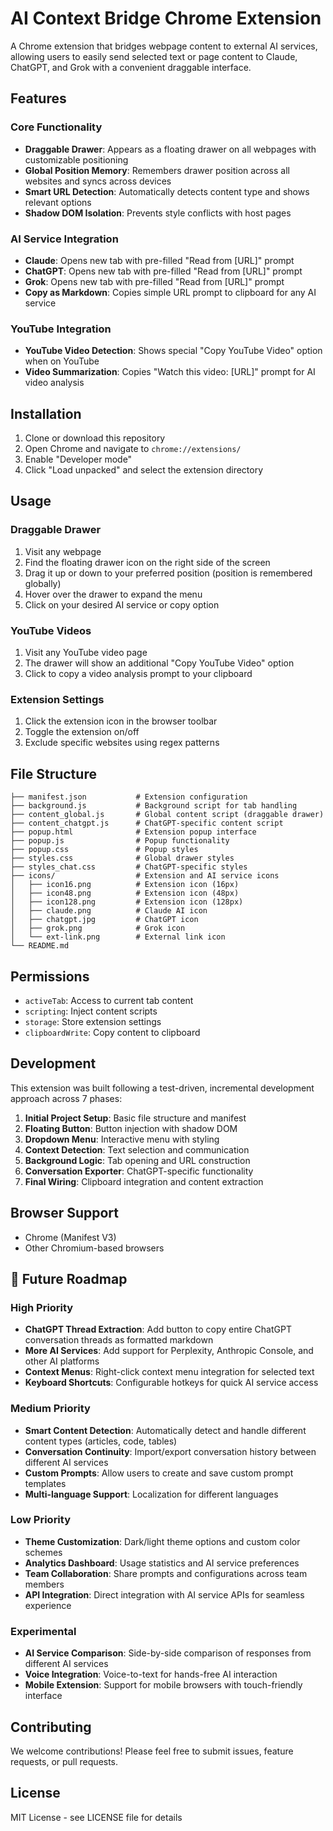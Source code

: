 # AI Context Bridge Chrome Extension

A Chrome extension that bridges webpage content to external AI services, allowing users to easily send selected text or page content to Claude, ChatGPT, and Grok with a convenient draggable interface.

## Features

### Core Functionality
- **Draggable Drawer**: Appears as a floating drawer on all webpages with customizable positioning
- **Global Position Memory**: Remembers drawer position across all websites and syncs across devices
- **Smart URL Detection**: Automatically detects content type and shows relevant options
- **Shadow DOM Isolation**: Prevents style conflicts with host pages

### AI Service Integration
- **Claude**: Opens new tab with pre-filled "Read from [URL]" prompt
- **ChatGPT**: Opens new tab with pre-filled "Read from [URL]" prompt
- **Grok**: Opens new tab with pre-filled "Read from [URL]" prompt
- **Copy as Markdown**: Copies simple URL prompt to clipboard for any AI service

### YouTube Integration
- **YouTube Video Detection**: Shows special "Copy YouTube Video" option when on YouTube
- **Video Summarization**: Copies "Watch this video: [URL]" prompt for AI video analysis

## Installation

1. Clone or download this repository
2. Open Chrome and navigate to `chrome://extensions/`
3. Enable "Developer mode"
4. Click "Load unpacked" and select the extension directory

## Usage

### Draggable Drawer
1. Visit any webpage
2. Find the floating drawer icon on the right side of the screen
3. Drag it up or down to your preferred position (position is remembered globally)
4. Hover over the drawer to expand the menu
5. Click on your desired AI service or copy option

### YouTube Videos
1. Visit any YouTube video page
2. The drawer will show an additional "Copy YouTube Video" option
3. Click to copy a video analysis prompt to your clipboard

### Extension Settings
1. Click the extension icon in the browser toolbar
2. Toggle the extension on/off
3. Exclude specific websites using regex patterns

## File Structure

```
├── manifest.json           # Extension configuration
├── background.js           # Background script for tab handling
├── content_global.js       # Global content script (draggable drawer)
├── content_chatgpt.js      # ChatGPT-specific content script
├── popup.html              # Extension popup interface
├── popup.js                # Popup functionality
├── popup.css               # Popup styles
├── styles.css              # Global drawer styles
├── styles_chat.css         # ChatGPT-specific styles
├── icons/                  # Extension and AI service icons
│   ├── icon16.png          # Extension icon (16px)
│   ├── icon48.png          # Extension icon (48px)
│   ├── icon128.png         # Extension icon (128px)
│   ├── claude.png          # Claude AI icon
│   ├── chatgpt.jpg         # ChatGPT icon
│   ├── grok.png            # Grok icon
│   └── ext-link.png        # External link icon
└── README.md
```

## Permissions

- `activeTab`: Access to current tab content
- `scripting`: Inject content scripts
- `storage`: Store extension settings
- `clipboardWrite`: Copy content to clipboard

## Development

This extension was built following a test-driven, incremental development approach across 7 phases:

1. **Initial Project Setup**: Basic file structure and manifest
2. **Floating Button**: Button injection with shadow DOM
3. **Dropdown Menu**: Interactive menu with styling
4. **Context Detection**: Text selection and communication
5. **Background Logic**: Tab opening and URL construction
6. **Conversation Exporter**: ChatGPT-specific functionality
7. **Final Wiring**: Clipboard integration and content extraction

## Browser Support

- Chrome (Manifest V3)
- Other Chromium-based browsers

## 🚀 Future Roadmap

### High Priority
- **ChatGPT Thread Extraction**: Add button to copy entire ChatGPT conversation threads as formatted markdown
- **More AI Services**: Add support for Perplexity, Anthropic Console, and other AI platforms
- **Context Menus**: Right-click context menu integration for selected text
- **Keyboard Shortcuts**: Configurable hotkeys for quick AI service access

### Medium Priority
- **Smart Content Detection**: Automatically detect and handle different content types (articles, code, tables)
- **Conversation Continuity**: Import/export conversation history between different AI services
- **Custom Prompts**: Allow users to create and save custom prompt templates
- **Multi-language Support**: Localization for different languages

### Low Priority
- **Theme Customization**: Dark/light theme options and custom color schemes
- **Analytics Dashboard**: Usage statistics and AI service preferences
- **Team Collaboration**: Share prompts and configurations across team members
- **API Integration**: Direct integration with AI service APIs for seamless experience

### Experimental
- **AI Service Comparison**: Side-by-side comparison of responses from different AI services
- **Voice Integration**: Voice-to-text for hands-free AI interaction
- **Mobile Extension**: Support for mobile browsers with touch-friendly interface

## Contributing

We welcome contributions! Please feel free to submit issues, feature requests, or pull requests.

## License

MIT License - see LICENSE file for details